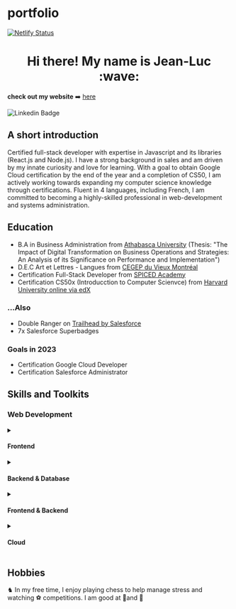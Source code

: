 # portfolio


[![Netlify Status](https://api.netlify.com/api/v1/badges/dacc752c-9eb8-4635-b2f9-192262869441/deploy-status)](https://app.netlify.com/sites/myportfoliojl/deploys?branch=trunk)

<h1 align="center"> Hi there! My name is Jean-Luc :wave: </h1>

**check out my website** ➡️ [here]([eskabore.github.io](https://myportfoliojl.netlify.app/))


![Linkedin Badge](https://img.shields.io/badge/-jeanluc-blue?style=flat-square&logo=Linkedin&logoColor=white&link=https://www.linkedin.com/in/jlkabore-turquin/)
## A short introduction
Certified full-stack developer with expertise in Javascript and its libraries (React.js and Node.js). I have a strong background in sales and am driven by my innate curiosity and love for learning. With a goal to obtain Google Cloud certification by the end of the year and a completion of CS50, I am actively working towards expanding my computer science knowledge through certifications. Fluent in 4 languages, including French, I am committed to becoming a highly-skilled professional in web-development and systems administration.

## Education
- B.A in Business Administration from [Athabasca University](https://www.athabascau.ca/) (Thesis: "The Impact of Digital Transformation on Business Operations and Strategies: An Analysis of its Significance on Performance and Implementation")
- D.E.C Art et Lettres - Langues from [CEGEP du Vieux Montréal](https://www.cvm.qc.ca/)
- Certification Full-Stack Developer from [SPICED Academy](https://www.spiced-academy.com/)
- Certification CS50x (Introducction to Computer Scienvce) from [Harvard University online via edX](https://pll.harvard.edu/course/cs50-introduction-computer-science?delta=0)

### ...Also
- Double Ranger on [Trailhead by Salesforce](https://trailblazer.me/id/jkabore-turquin)
- 7x Salesforce Superbadges

### Goals in 2023
- Certification Google Cloud Developer
- Certification Salesforce Administrator

## Skills and Toolkits

### Web Development
<details>
<summary>

#### Frontend</summary>

<img src="https://github.com/mrietzl/mrietzl/raw/main/web-development-css-3.png" width="100" height="auto" alt="css" name="css">
<img src="https://github.com/mrietzl/mrietzl/raw/main/web-development-html-5.png" width="100" height="auto" alt="html" name="html">
<img src="https://github.com/mrietzl/mrietzl/raw/main/web-development-jquerry.png" width="100" height="auto" alt="jquery" name="jquery">
<img src="https://github.com/mrietzl/mrietzl/raw/main/web-development-babel.png" width="100" height="auto" alt="babel" name="babel">
<img src="https://github.com/mrietzl/mrietzl/raw/main/web-development-react.png" width="100" height="auto" alt="react" name="reactjs">
<img src="https://github.com/mrietzl/mrietzl/raw/main/web-development-redux.png" width="100" height="auto" alt="redux" name="redux">
<img src="https://github.com/mrietzl/mrietzl/raw/main/web-development-vue-js.png" width="100" height="auto" alt="vue" name="vue">
<img src="https://github.com/mrietzl/mrietzl/raw/main/web-development-webpack.png" width="100" height="auto" alt="webpack" name="webpack">
<img src="https://github.com/mrietzl/mrietzl/raw/main/web-development-es6.png" width="100" height="auto" alt="javascript 6" name="es6">
  
</details>

<details>
<summary>

#### Backend & Database</summary>

<img src="https://github.com/mrietzl/mrietzl/raw/main/web-development-node-js.png" width="100" height="auto" alt="node" name="nodejs">
<img src="https://github.com/mrietzl/mrietzl/raw/main/web-development-express.png" width="100" height="auto" alt="express" name="express">
<img src="https://github.com/mrietzl/mrietzl/raw/main/web-development-sql.png" width="100" height="auto" alt="sequel" name="sql">
<img src="https://github.com/mrietzl/mrietzl/blob/main/web-development-PostgreSQL.png" width="100" height="auto" alt="postgre" name="postgresql">

</details>

<details>
<summary>

#### Frontend & Backend</summary>

<img src="https://github.com/mrietzl/mrietzl/raw/main/web-development-js.png" width="100" height="auto" alt="javascript" name="javascript">
<img src="https://github.com/mrietzl/mrietzl/raw/main/web-development-handlebars.png" width="100" height="auto" alt="handlebars" name="handlebars">


</details>

<details>
<summary>

#### Cloud</summary>

<img src="https://github.com/mrietzl/mrietzl/raw/main/web-development-aws.png" width="100" height="auto" alt="amazon" name="awss">
<img src="https://github.com/mrietzl/mrietzl/raw/main/web-development-socket-io.png" width="100" height="auto" alt="socket io" name="socket.io">
<img src="https://github.com/mrietzl/mrietzl/raw/main/web-development-json.png" width="100" height="auto" alt="json" name="json">

</details>

## Hobbies
♞  In my free time, I enjoy playing chess to help manage stress and
watching ⚽ competitions.
I am good at 🏓and 🎱
